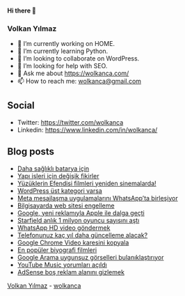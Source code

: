 #### Hi there 👋

### Volkan Yılmaz

- 🔭 I’m currently working on HOME.
- 🌱 I’m currently learning Python.
- 👯 I’m looking to collaborate on WordPress.
- 🤔 I’m looking for help with SEO.
- 💬 Ask me about https://wolkanca.com/
- 📫 How to reach me: wolkanca@gmail.com

## Social
- Twitter: https://twitter.com/wolkanca
- Linkedin: https://www.linkedin.com/in/wolkanca/



## Blog posts
<!-- BLOG-POST-LIST:START -->
- [Daha sağlıklı batarya için](https://wolkanca.com/daha-saglikli-batarya-icin/)
- [Yapı işleri için değişik fikirler](https://wolkanca.com/yapi-isleri-icin-degisik-fikirler/)
- [Yüzüklerin Efendisi filmleri yeniden sinemalarda!](https://wolkanca.com/yuzuklerin-efendisi-filmleri-yeniden-sinemalarda/)
- [WordPress üst kategori varsa](https://wolkanca.com/wordpress-ust-kategori-varsa/)
- [Meta mesajlaşma uygulamalarını WhatsApp’ta birleşiyor](https://wolkanca.com/meta-mesajlasma-uygulamalarini-whatsappta-birlesiyor/)
- [Bilgisayarda web sitesi engelleme](https://wolkanca.com/bilgisayarda-web-sitesi-engelleme/)
- [Google, yeni reklamıyla Apple ile dalga geçti](https://wolkanca.com/google-yeni-reklamiyla-apple-ile-dalga-gecti/)
- [Starfield anlık 1 milyon oyuncu sayısını aştı](https://wolkanca.com/starfield-anlik-1-milyon-oyuncu-sayisini-asti/)
- [WhatsApp HD video göndermek](https://wolkanca.com/whatsapp-hd-video-gondermek/)
- [Telefonunuz kaç yıl daha güncelleme alacak?](https://wolkanca.com/telefonunuz-kac-yil-daha-guncelleme-alacak/)
- [Google Chrome Video karesini kopyala](https://wolkanca.com/google-chrome/)
- [En popüler biyografi filmleri](https://wolkanca.com/en-populer-biyografi-filmleri/)
- [Google Arama uygunsuz görselleri bulanıklaştırıyor](https://wolkanca.com/google-arama-uygunsuz-gorselleri-bulaniklastiriyor/)
- [YouTube Music yorumları açıldı](https://wolkanca.com/youtube-music-yorumlari-acildi/)
- [AdSense boş reklam alanını gizlemek](https://wolkanca.com/adsense-bos-reklam-alanin-gizlemek/)
<!-- BLOG-POST-LIST:END -->


[Volkan Yılmaz](https://volkanyilmaz.com.tr/) - [wolkanca](https://wolkanca.com/)
